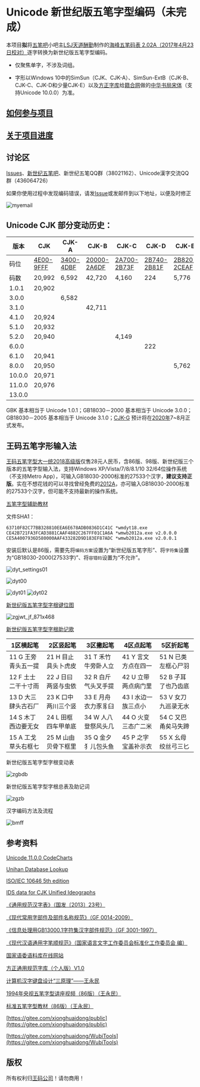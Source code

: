 # Unicode 新世纪版五笔字型编码（未完成）

本项目**拟**将[五笔吧](http://tieba.baidu.com/f?kw=五笔&ie=utf-8)小吧主[LSJ天道酬勤](http://tieba.baidu.com/home/main?un=LSJ天道酬勤&ie=utf-8)制作的[海峰五笔码表 2.02A（2017年4月23日校对）](https://pan.baidu.com/s/1hq5kedm)逐字转换为新世纪版五笔字型编码。

* 仅聚焦单字，不涉及词组。

* 字形以Windows 10中的SimSun（CJK、CJK-A）、SimSun-ExtB（CJK-B、CJK-C、CJK-D和少量CJK-E）以及[方正字库](http://www.foundertype.com/)给[籍合网](http://www.ancientbooks.cn/)做的[中华书局宋体](http://www.ancientbooks.cn/helpcore?font)（支持Unicode 10.0.0）为准。

## [如何参与项目](https://github.com/CNMan/Unicode_CJK_XSJWBBM/issues/5)

## [关于项目进度](https://github.com/CNMan/Unicode_CJK_XSJWBBM/issues/4)

## 讨论区

[Issues](https://github.com/CNMan/Unicode_CJK_XSJWBBM/issues)、[新世纪五笔吧](http://tieba.baidu.com/f?kw=新世纪五笔&ie=utf-8)、新世纪五笔QQ群（38021162）、Unicode漢字交流QQ群（436064726）

如果你使用过程中发现编码错误，请发[Issue](https://github.com/CNMan/Unicode_CJK_XSJWBBM/issues)或发邮件到以下地址，以便及时修正

![myemail](https://github.com/CNMan/Unicode_CJK_XSJWBBM/raw/master/imgs/myemail.png)

## Unicode CJK 部分变动历史：

|版本|CJK|CJK-A|CJK-B|CJK-C|CJK-D|CJK-E|CJK-F|CJK-G|
|-------|-------|-------|-------|-------|-------|-------|-------|-------|
|码位|[4E00-9FFF](https://www.unicode.org/charts/PDF/U4E00.pdf)|[3400-4DBF](https://www.unicode.org/charts/PDF/U3400.pdf)|[20000-2A6DF](https://www.unicode.org/charts/PDF/U20000.pdf)|[2A700-2B73F](https://www.unicode.org/charts/PDF/U2A700.pdf)|[2B740-2B81F](https://www.unicode.org/charts/PDF/U2B740.pdf)|[2B820-2CEAF](https://www.unicode.org/charts/PDF/U2B820.pdf)|[2CEB0-2EBEF](https://www.unicode.org/charts/PDF/U2CEB0.pdf)|30000-3138F|
|码数|20,992|6,592|42,720|4,160|224|5,776|7,488|5,008|
|1.0.1|20,902||||||||
|3.0.0||6,582|||||||
|3.1.0|||42,711||||||
|4.1.0|20,924||||||||
|5.1.0|20,932||||||||
|5.2.0|20,940|||4,149|||||
|6.0.0|||||222||||
|6.1.0|20,941||||||||
|8.0.0|20,950|||||5,762|||
|10.0.0|20,971||||||7,473||
|11.0.0|20,976||||||||
|13.0.0||||||||5,002|

GBK 基本相当于 Unicode 1.0.1；GB18030－2000 基本相当于 Unicode 3.0.0；GB18030－2005 基本相当于 Unicode 3.1.0；[CJK-G](https://unicode.org/roadmaps/tip/) 预计将在[2020年](https://blogs.adobe.com/CCJKType/2018/06/unicode11.html)7~8月正式发布。

## 王码五笔字形输入法

[王码五笔字型大一统2018高级版](http://www.wangma.net.cn/prodetail.aspx?sm=2&p=7)仅售28元人民币，含86版、98版、新世纪版三个版本的五笔字型输入法，支持Windows XP/Vista/7/8/8.1/10 32/64位操作系统（不支持Metro App），可输入GB18030-2000标准的27533个汉字，**建议支持正版**。实在不想花钱的可以寻找曾经免费的[2012A](http://www.wangma.com.cn/view.asp?id=263&f_id=21)，亦可输入GB18030-2000标准的27533个汉字，但可能不支持最新的操作系统。

[五笔字型辅助教材](http://www.wangma.com.cn/wb2012/help/wmwb.chm)

文件SHA1：
```
63710F82C77BB328810EEA6E678ADB0836D1C41C *wmdyt18.exe
CE42B721FA3FCAD3881CAAF4882C267FF01C1A6A *wmwb2012a.exe v2.0.0.0
CE5A4007936D580000AAF433282D9D183EF87ADC *wmwb2012a.exe v2.0.0.1
```

安装后默认是86版，需要先将`编码方案`设置为“新世纪版五笔字形”、将`字符集`设置为“GB18030-2000(27533字)”、将`容错码`设置为“不允许”。

![dyt_settings01](https://github.com/CNMan/Unicode_CJK_XSJWBBM/raw/master/imgs/dyt_settings01.png)

![dyt00](https://github.com/CNMan/Unicode_CJK_XSJWBBM/raw/master/imgs/dyt00.png)

![dyt01](https://github.com/CNMan/Unicode_CJK_XSJWBBM/raw/master/imgs/dyt01.png) ![dyt02](https://github.com/CNMan/Unicode_CJK_XSJWBBM/raw/master/imgs/dyt02.png)

[新世纪版五笔字型字根键位图](http://www.wangma.com.cn/view.asp?id=201&f_id=22)

![zgjwt_jf_871x468](https://github.com/CNMan/Unicode_CJK_XSJWBBM/raw/master/imgs/zgjwt_jf_871x468.jpg)

[新世纪版五笔字型字根助记歌](http://www.wangma.com.cn/view.asp?id=200&f_id=22)

|1区横起笔|2区竖起笔|3区撇起笔|4区点起笔|5区折起笔|
|---|---|---|---|---|
|11 G 王旁青头五一提|21 H 目止具头卜虎皮|31 T 禾竹牛旁卧人立|41 Y 言文方点在四一|51 N 已类左框心尸羽|
|12 F 土士二干十寸雨|22 J 日曰两竖与虫依|32 R 白斤气头叉手提|42 U 立带两点病门里|52 B 子耳了也乃齿底|
|13 D 大三肆头古石厂|23 K 口中两川三个竖|33 E 月舟衣力豕豸臼|43 I 水边一族三点小|53 V 女刀九巡录无水|
|14 S 木丁西边要无女|24 L 田框四车甲单底|34 W 人八登祭风头几|44 O 火变三态广二米|54 C 又巴甬矣马失蹄|
|15 A 工戈草头右框七|25 M 山由贝骨下框里|35 Q 金夕犭儿包头鱼|45 P 之字宝盖补示衣|55 X 幺母绞丝弓三匕|

新世纪版五笔字型字根变动表

![zgbdb](https://github.com/CNMan/Unicode_CJK_XSJWBBM/raw/master/imgs/zgbdb.jpg)

新世纪版五笔字型字根总表及助记词

![zgzb](https://github.com/CNMan/Unicode_CJK_XSJWBBM/raw/master/imgs/zgzb.jpg)

汉字编码方法及流程

![bmff](https://github.com/CNMan/Unicode_CJK_XSJWBBM/raw/master/imgs/bmff.jpg)

## 参考资料

[Unicode 11.0.0 CodeCharts](https://www.unicode.org/Public/11.0.0/charts/CodeCharts.pdf)

[Unihan Database Lookup](https://www.unicode.org/charts/unihan.html)

[ISO/IEC 10646 5th edition](http://standards.iso.org/ittf/PubliclyAvailableStandards/c069119_ISO_IEC_10646_2017.zip)

[IDS data for CJK Unified Ideographs](https://github.com/cjkvi/cjkvi-ids)

[《通用规范汉字表》（国发〔2013〕23号）](http://www.gov.cn/gzdt/att/att/site1/20130819/tygfhzb.pdf)

[《现代常用字部件及部件名称规范》（GF 0014-2009）](http://www.moe.edu.cn/ewebeditor/uploadfile/2015/01/13/20150113090318445.pdf)

[《信息处理用GB13000.1字符集汉字部件规范》（GF 3001-1997）](http://www.moe.gov.cn/ewebeditor/uploadfile/2015/01/12/20150112165337190.pdf)

[《现代汉语通用字笔顺规范》（国家语言文字工作委员会标准化工作委员会 编）](https://github.com/Haixing-Hu/typesetting-standard/raw/master/数字文字/现代汉语通用字笔顺规范（1997年版）.pdf)

[国家语委语料库在线网站](http://corpus.zhonghuayuwen.org/)

[方正通用规范字库（个人版）V1.0](http://ifont.foundertype.com/index/generalfonts.html)

[计算机汉字键盘设计“三原理”——王永民](http://www.wangma.net.cn/UploadFiles/otherfile/a9add073cd9c4de59a7e891f5bc6b9ba.pdf)

[1994年央视五笔字型讲座视频（86版）（王永民）](http://www.wangma.net.cn/vido_main.aspx?sm=4)

[标准五笔字型教材（86版）（王永民）](http://www.wangma.net.cn/InfoMationDetail.aspx?sm=5&m=207)

[https://gitee.com/xionghuaidong/public](https://gitee.com/xionghuaidong/public)

[https://gitee.com/xionghuaidong/WubiTools](https://gitee.com/xionghuaidong/WubiTools)

## 版权

所有权利归[王码公司](http://www.wangma.com.cn/)！请勿商用！
